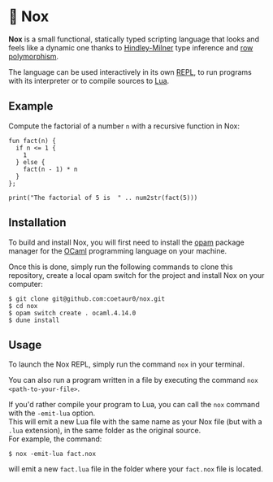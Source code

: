 # :night_with_stars: Nox

**Nox** is a small functional, statically typed scripting language that looks and feels like a dynamic one thanks to [Hindley-Milner](https://en.wikipedia.org/wiki/Hindley%E2%80%93Milner_type_system) type inference and [row polymorphism](https://en.wikipedia.org/wiki/Row_polymorphism).

The language can be used interactively in its own [REPL](https://en.wikipedia.org/wiki/Read%E2%80%93eval%E2%80%93print_loop), to run programs with its interpreter or to compile sources to [Lua](https://www.lua.org/).

## Example

Compute the factorial of a number `n` with a recursive function in Nox:

```
fun fact(n) {
  if n <= 1 {
    1
  } else {
    fact(n - 1) * n
  }
};

print("The factorial of 5 is  " .. num2str(fact(5)))
```

## Installation

To build and install Nox, you will first need to install the [opam](https://opam.ocaml.org/) package manager for the [OCaml](https://ocaml.org/) programming language on your machine.

Once this is done, simply run the following commands to clone this repository, create a local opam switch for the project and install Nox on your computer:

```
$ git clone git@github.com:coetaur0/nox.git
$ cd nox
$ opam switch create . ocaml.4.14.0
$ dune install
```

## Usage

To launch the Nox REPL, simply run the command `nox` in your terminal.

You can also run a program written in a file by executing the command `nox <path-to-your-file>`. 

If you'd rather compile your program to Lua, you can call the `nox` command with the `-emit-lua` option.\
This will emit a new Lua file with the same name as your Nox file (but with a `.lua` extension), in the same folder as the original source.\
For example, the command:
```
$ nox -emit-lua fact.nox
```
will emit a new `fact.lua` file in the folder where your `fact.nox` file is located. 
